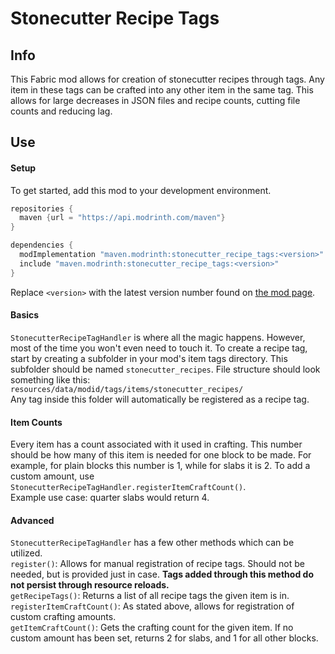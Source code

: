 # Stonecutter Recipe Tags

## Info

This Fabric mod allows for creation of stonecutter recipes through tags.
Any item in these tags can be crafted into any other item in the same tag.
This allows for large decreases in JSON files and recipe counts, cutting
file counts and reducing lag.

## Use
#### Setup
To get started, add this mod to your development environment.
```groovy
repositories {
  maven {url = "https://api.modrinth.com/maven"}
}

dependencies {
  modImplementation "maven.modrinth:stonecutter_recipe_tags:<version>"
  include "maven.modrinth:stonecutter_recipe_tags:<version>"
}
```
Replace `<version>` with the latest version number found on [the mod page](https://modrinth.com/mod/stonecutter_recipe_tags).
#### Basics
`StonecutterRecipeTagHandler` is where all the magic happens. However,
most of the time you won't even need to touch it. To create a recipe tag,
start by creating a subfolder in your mod's item tags directory. This subfolder
should be named `stonecutter_recipes`. File structure should look something like this:<br>
`resources/data/modid/tags/items/stonecutter_recipes/`<br>
Any tag inside this folder will automatically be registered as a recipe tag.<br>
#### Item Counts
Every item has a count associated with it used in crafting. This number should
be how many of this item is needed for one block to be made. For example,
for plain blocks this number is 1, while for slabs it is 2. To add a custom amount,
use `StonecutterRecipeTagHandler.registerItemCraftCount()`.<br>
Example use case: quarter slabs would return 4.
#### Advanced
`StonecutterRecipeTagHandler` has a few other methods which can be utilized.<br>
`register()`: Allows for manual registration of recipe tags. Should not be
needed, but is provided just in case. **Tags added through this method do not
persist through resource reloads.**<br>
`getRecipeTags()`: Returns a list of all recipe tags the given item is in.<br>
`registerItemCraftCount()`: As stated above, allows for registration of
custom crafting amounts.<br>
`getItemCraftCount()`: Gets the crafting count for the given item. If no custom
amount has been set, returns 2 for slabs, and 1 for all other blocks.<br>
